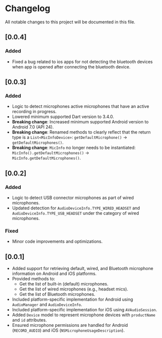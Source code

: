 # Changelog

All notable changes to this project will be documented in this file.

## [0.0.4]
### Added
- Fixed a bug related to ios apps for not detecting the bluetooth devices when app is opened after connecting the bluetooth device.

## [0.0.3]
### Added
- Logic to detect microphones active microphones that have an active recording in progress.
- Lowered minimum supported Dart version to 3.4.0.
- **Breaking change**: Increased minimum supported Android version to Android 7.0 (API 24).
- **Breaking change**: Renamed methods to clearly reflect that the return type is a `List<MicInfoDevice>`: `getDefaultMicrophone()` -> `getDefaultMicrophones()`.
- **Breaking change**: `MicInfo` no longer needs to be instantiated: `MicInfo().getDefaultMicrophones()` -> `MicInfo.getDefaultMicrophones()`.

## [0.0.2]
### Added
- Logic to detect USB connector microphones as part of wired microphones.
- Updated detection for `AudioDeviceInfo.TYPE_WIRED_HEADSET` and `AudioDeviceInfo.TYPE_USB_HEADSET` under the category of wired microphones.

### Fixed
- Minor code improvements and optimizations.

## [0.0.1]
- Added support for retrieving default, wired, and Bluetooth microphone information on Android and iOS platforms.
- Provided methods to:
    - Get the list of built-in (default) microphones.
    - Get the list of wired microphones (e.g., headset mics).
    - Get the list of Bluetooth microphones.
- Included platform-specific implementation for Android using `AudioManager` and `AudioDeviceInfo`.
- Included platform-specific implementation for iOS using `AVAudioSession`.
- Added `Device` model to represent microphone devices with `productName` and `id` attributes.
- Ensured microphone permissions are handled for Android (`RECORD_AUDIO`) and iOS (`NSMicrophoneUsageDescription`).
